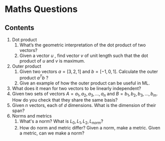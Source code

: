 # Maths Questions

## Contents
1. Dot product
    1. What’s the geometric interpretation of the dot product of two vectors?
    1. Given a vector $u$ , find vector $v$  of unit length such that the dot product of $u$  and $v$  is maximum.
1. Outer product
    1. Given two vectors $a=[3,2,1]$  and $b=[−1,0,1]$. Calculate the outer product $a^Tb$ ?
    1. Give an example of how the outer product can be useful in ML.
1. What does it mean for two vectors to be linearly independent?
1. Given two sets of vectors $A=a_1,a_2,a_3,...,a_n$  and $B=b_1,b_2,b_3,...,b_m$. How do you check that they share the same basis?
1. Given $n$  vectors, each of $d$  dimensions. What is the dimension of their span?
1. Norms and metrics
    1. What's a norm? What is  $L_0,L_1,L_2,L_{norm}$?
    1. How do norm and metric differ? Given a norm, make a metric. Given a metric, can we make a norm?

